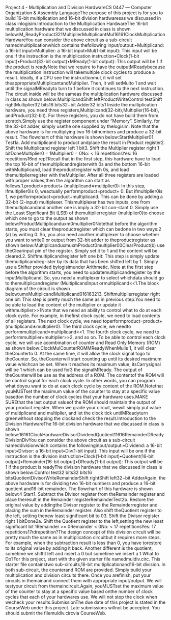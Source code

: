 Project 4 - Multiplication and Division HardwareCS 0447 — Computer Organization & Assembly LanguageThe purpose of this project is for you to build 16-bit multiplication and 16-bit division hardwaresas we discussed in class inlogisim.Introduction to the Multiplication HardwareThe 16-bit multiplication hardware that we discussed in class is shown below:M_ReadyProduct321MultiplierMultiplicantMul16161ClockMultiplicationHardwareYou  can  consider  the  above  circuit  as  a  sub-circuit  namedmultiplicationwhich  contains  thefollowing input/output:•Multiplicand:  a 16-bit input•Multiplier:  a 16-bit input•Mul(1-bit input):  This input will be one if the instruction is the multiplication instruction•Clock(1-bit input)•Product(32-bit output)•MReady(1-bit output):  This output will be 1 if the product is readyNote that we require to have the outputMReadybecause the multiplication instruction will takemultiple clock cycles to produce a result.  Ideally, if a CPU see the instructionmul, it will set theappropriateMultiplicantandMultiplier.  Then, it will setMulto 1 and wait until the signalMReadyto turn to 1 before it continues to the next instruction.  The circuit inside will be the sameas the multiplication hardware discussed in class as shown below:MultiplicandShift leftProductWriteControl testShift rightMultiplier32 bits16 bits32−bit Adder32 bits1
Inside the multiplication hardware, you need three registers,Multiplicand(32-bit),Multiplier(16-bit),  andProduct(32-bit).   For  these  registers,  you  do  not  have  build  them  from  scratch.Simply use the register component under “Memory”.  Similarly, for the 32-bit adder, simply usethe  one  supplied  by  thelogisim.   Note  that  the  above  hardware  is  for  multiplying  two  16-bitnumbers and produce a 32-bit result.  The flowchart of this hardware is shown below:StartMultiplier01. Test1a. Add multiplicand to product andplace the result in Product register2. Shift the Multiplicand register left 1 bit3. Shift the Multiplier register right 1 bitDoneMultiplier0 = 1Multiplier0 = 0No: < 16 repetitionsYes: 16 recetitions16nd rep?Recall that in the first step, this hardware have to load the top 16-bit of themultiplicandregisterwith 0s and the bottom 16-bit withMultiplicand, load theproductregister with 0s, and load themultiplierregister with theMultiplier.  After all three registers are loaded with proper values,then the algorithm can start as follows.1.product=product+ (multiplicand∗multiplier0):  In this step, ifmultiplier0is 0, weactually performproduct=product+ 0.  But ifmultiplier0is 1, we performproduct=product+multiplicand.  This can be done by adding a 32-bit (2-input) multiplexer.  Thismultiplexer has two inputs, one from themultiplicandand another one is imply a 32-bit con-stant 0.  Simply use the Least Significant Bit (LSB) of themultiplierregister (multiplier0)to choose which one to go to the output as shown below:ProductMultiplicanduxm0multiplier0Notethat  before  the  algorithm  starts,  you  must  clear  theproductregister  which  can  bedone in two ways:2
(a)  by writing 0.  So, you also need another multiplexer to choose whether you want to write0 or output from 32-bit adder to theproductregister as shown below:MultiplicanduxmuxmProduct0multiplier00ClearProduct(b)  use theClearinput pin of the register.  Simply set it to 1 and the content will be cleared.2.  Shiftmultiplicandregister left one bit:  This step is simply update themultiplicandreg-ister by its data that has been shifted left by 1.  Simply use a Shifter provided bylogisimunder  Arithmetic.   Note  at  the  first  step  before  the  algorithm  starts,  you  need  to  updatemultiplicandregister by the inputMultiplicand. So, you need a multiplexer to select whichdata should go to themultiplicandregister (Multiplicandinput ormultiplicand<<1.The block diagram of the circuit is shown below:umxMultiplicandMultiplicand016163213.  Shiftmultiplierregister right one bit: This step is pretty much the same as in previous step.You need to be able to load the content of the multiplier or update it withmultiplier>>1Note  that  we  need  an  ability  to  control  what  to  do  at  each  clock  cycle.   For  example,  in  thefirst  clock  cycle,  we  need  to  load  contents  of  all  registers.   The  next  clock  cycle,  we  need  toperformproduct=product+ (multiplicand∗multiplier0).   The  third  clock  cycle,  we  needto  performmultiplicand=multiplicand<<1.   The  fourth  clock  cycle,  we  need  to  performmultiplier=multiplier>>2, and so on.  To be able to control each clock cycle, we will use acombination of counter and Read Only Memory (ROM) as shown below:ClockMulCounterROMMReadyWhenMulis 1, it will clear theCounterto 0.  At the same time, it will allow the clock signal togo to theCounter.  So, theCounterwill start counting up until its desired maximum value whichcan be set.  When it reaches its maximum value, itsCarrysignal will be 1 which can be used for3
the signalMReady.  The output of theCounterwill be use as the address of a ROM. The contentof the ROM will be control signal for each clock cycle.  In other words, you can program what doyou want to do at each clock cycle by content of the ROM.Notethat youMUSTset the maximum value of the counter to stay at a specific value basedon the number of clock cycles that your hardware uses.MAKE SUREthat the last output valueof the ROM should maintain the output of your product register.  When we grade your circuit, wewill simply put value of multiplicand and multiplier, and let the clock tick untilMReadyturn greenwithout stopping the clockand check the result.Introduction to the Division HardwareThe 16-bit division hardware that we discussed in class is shown below:16161ClockHardwareDivisorDividendQuotient11616RemainderDReadyDivisionDivYou can consider the above circuit as a sub-circuit nameddivisionwhich contains the followinginput/output:•Dividend:  a 16-bit input•Divisor:  a 16-bit input•Div(1-bit input):  This input will be one if the instruction is the division instruction•Clock(1-bit input)•Quotient(16-bit output)•Remainder(16-bit output)•DReady(1-bit output):  This output will be 1 if the product is readyThe division hardware that we discussed in class is shown below:Control test32 bits32 bits16 bitsQuotientDivisorWriteRemainderShift rightShift left32−bit AdderAgain, the above hardware is for dividing two 16-bit numbers and produce a 16-bit quotient and16-bit remainder.  The flowchart of this hardware is shown below:4
Start1. Subtract the Divisor register from theRemainder register and place theresult in the Remainder registerRemainderTest2b. Restore the original value by addingthe Divisor register to the Remainderregister and placing the sum in theRemainder register. Also shift theQuotient register to the left, setting thenew least significant bit to 03. Shift the Divisor register right 1 bitDone2a. Shift the Quotient register to the left,setting the new least significant bit 1Remainder >= 0Remainder < 0No: < 17 repetitionsYes: 17 repetitions17rdrepetition?The design concept of this division circuit will be pretty much the same as in multiplication circuitbut it requires more steps.  For example, when the subtraction result is less than 0, you have torestore to its original value by adding it back.  Another different is the quotient, sometime we shiftit left and insert a 0 but sometime we insert a 1.What to Do?For this project,  start with the given starter file namedmuldiv.circ.  This starter file containstwo sub-circuits,16-bit multiplicationand16-bit division.  In both sub-circuit, the counterand ROM are provided.  Simply build your multiplication and division circuits there.  Once you arefinish, put your circuits in themainand connect them with appropriate input/output.  We will testyour circuit from themaincircuit.Again, youMUSTset the maximum value of the counter to stay at a specific value based onthe number of clock cycles that each of your hardwares use.  We will not stop the clock when wecheck your results.SubmissionThe due date of this project is stated in the CourseWeb under this project.  Late submissions willnot be accepted.  You should submit the filemuldiv.circvia CourseWeb.
